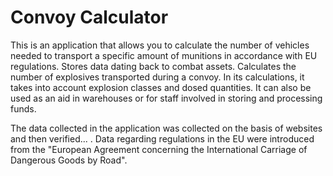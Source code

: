 # Convoy Calculator 

This is an application that allows you to calculate the number of vehicles needed to transport a specific amount of munitions in accordance with EU regulations. Stores data dating back to combat assets. Calculates the number of explosives transported during a convoy. In its calculations, it takes into account explosion classes and dosed quantities. It can also be used as an aid in warehouses or for staff involved in storing and processing funds.

The data collected in the application was collected on the basis of websites and then verified... . Data regarding regulations in the EU were introduced from the "European Agreement concerning the International Carriage of Dangerous Goods by Road".
